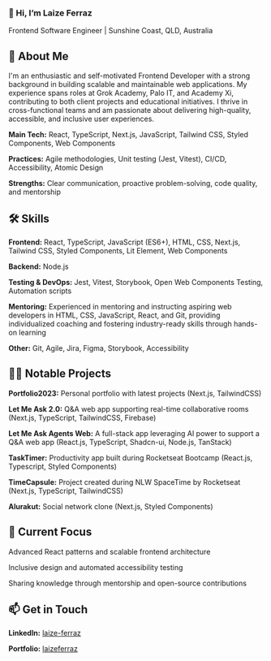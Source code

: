 ### 👋 Hi, I’m Laize Ferraz
Frontend Software Engineer | Sunshine Coast, QLD, Australia


## 🚀 About Me
I'm an enthusiastic and self-motivated Frontend Developer with a strong background in building scalable and maintainable web applications. My experience spans roles at Grok Academy, Palo IT, and Academy Xi, contributing to both client projects and educational initiatives. I thrive in cross-functional teams and am passionate about delivering high-quality, accessible, and inclusive user experiences.

**Main Tech:** React, TypeScript, Next.js, JavaScript, Tailwind CSS, Styled Components, Web Components

**Practices:** Agile methodologies, Unit testing (Jest, Vitest), CI/CD, Accessibility, Atomic Design

**Strengths:** Clear communication, proactive problem-solving, code quality, and mentorship

## 🛠️ Skills
**Frontend:** React, TypeScript, JavaScript (ES6+), HTML, CSS, Next.js, Tailwind CSS, Styled Components, Lit Element, Web Components

**Backend:** Node.js

**Testing & DevOps:** Jest, Vitest, Storybook, Open Web Components Testing, Automation scripts

**Mentoring:** Experienced in mentoring and instructing aspiring web developers in HTML, CSS, JavaScript, React, and Git, providing individualized coaching and fostering industry-ready skills through hands-on learning

**Other:** Git, Agile, Jira, Figma, Storybook, Accessibility

## 👩‍💻 Notable Projects
**Portfolio2023:** Personal portfolio with latest projects (Next.js, TailwindCSS)

**Let Me Ask 2.0:** Q&A web app supporting real-time collaborative rooms (Next.js, TypeScript, TailwindCSS, Firebase)

**Let Me Ask Agents Web:** A full-stack app leveraging AI power to support a Q&A web app (React.js, TypeScript, Shadcn-ui, Node.js, TanStack)

**TaskTimer:** Productivity app built during Rocketseat Bootcamp (React.js, Typescript, Styled Components)

**TimeCapsule:** Project created during NLW SpaceTime by Rocketseat (Next.js, TypeScript, TailwindCSS)

**Alurakut:** Social network clone (Next.js, Styled Components)


## 🌱 Current Focus
Advanced React patterns and scalable frontend architecture

Inclusive design and automated accessibility testing

Sharing knowledge through mentorship and open-source contributions

## 📫 Get in Touch

**LinkedIn:** [laize-ferraz](https://www.linkedin.com/in/laize-ferraz/)

**Portfolio:** [laizeferraz](https://www.laizeferraz.com/)
<!--
**laizeferraz/laizeferraz** is a ✨ _special_ ✨ repository because its `README.md` (this file) appears on your GitHub profile.

Here are some ideas to get you started:

- 🔭 I’m currently working on ...
- 🌱 I’m currently learning ...
- 👯 I’m looking to collaborate on ...
- 🤔 I’m looking for help with ...
- 💬 Ask me about ...
- 📫 How to reach me: ...
- 😄 Pronouns: ...
- ⚡ Fun fact: ...
-->
